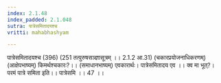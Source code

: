 ```yaml
---
index: 2.1.48
index_padded: 2.1.048
sutra: पात्रेसमितादयश्च
vritti: mahabhashyam

---
```

 पात्रेसमितादयश्च (396) (251 तत्पुरुषसञ्ज्ञासूत्रम् ।। 2.1.2 आ.31) (चकारप्रयोजनाधिकरणम्) (आक्षेपभाष्यम्) किमर्थश्चकारः?।। (समाधानभाष्यम्) एवकारार्थः। पात्रेसमितादय एव ।। क्व मा भूत्?। परमं पात्रे समिता इति।। पात्रेसमि ।। 47 ।। 